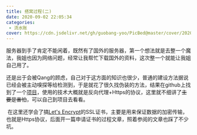 ```yaml
---
title: 搭窝过程(二)
date: 2020-09-02 22:05:34
categories:
 - 流水账
cover: https://cdn.jsdelivr.net/gh/guobang-yoo/PicBed@master/cover/20201111120853.png
---
```


​	服务器到手了肯定不能闲着，既然有了国外的服务器，第一个想法就是去整一个魔法，我姐也因为网络问题，经常让我帮忙下载国外的资料，这次整一个就能让我姐自己用了。

​	还是出于会被Qang的顾虑，自己对于这方面的知识也很少，普通的建设方法据说已经会被主动嗅探等给检测到，于是就花了很久找伪装的方法，结果在github上找到了一个[项目](https://github.com/ShadowsocksR-Live/shadowsocksr-native)，使用的技术大概就是反向代理+Https的协议，这里就不细讲了~~主要是害怕~~，可以自己到项目去看看。

​	在这里还学会了搞[Let's Encrypt](https://letsencrypt.org/)的SSL证书，主要是用来保证数据的加密传输，也就是Https协议，后面开一篇申请证书的过程文章，照着参阅的文章也踩了不少坑。